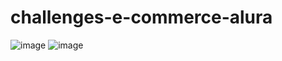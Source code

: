 # challenges-e-commerce-alura
![image](https://user-images.githubusercontent.com/111475627/218867200-21da86a5-cc56-4f77-b086-b39722bcbfbc.png)
![image](https://user-images.githubusercontent.com/111475627/218867243-06f2b0af-77a8-4dfb-8c11-2070924b4442.png)
